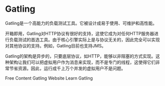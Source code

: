 # Gatling

Gatling是一个高能力的负载测试工具。它被设计成易于使用、可维护和高性能。

开箱即用，Gatling对HTTP协议有很好的支持，这使它成为对任何HTTP服务器进行负载测试的首选工具。由于核心引擎实际上是与协议无关的，因此完全可以实现对其他协议的支持。例如，Gatling目前也支持JMS。

Gatling的架构是异步的，只要底层协议，如HTTP，能够以非阻塞的方式实现。这种架构让我们可以把虚拟用户作为消息来实现，而不是专门的线程，这使得它们非常节省资源。因此，运行成千上万个并发的虚拟用户不是问题。

<ResourceGroupTitle>Free Content</ResourceGroupTitle>
<BadgeLink colorScheme='blue' badgeText='Official Website' href='https://gatling.io/'>Gatling Website</BadgeLink>
<BadgeLink badgeText='Course' colorScheme='green' href='https://www.youtube.com/playlist?list=PLJ9A48W0kpRJE6s8I1MjWm-z8BGbUYNCw'>Learn Gatling</BadgeLink>
